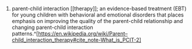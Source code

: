 1. parent-child interaction [[therapy]]; an evidence-based treatment (EBT) for young children with behavioral and emotional disorders that places emphasis on improving the quality of the parent-child relationship and changing parent-child interaction patterns.^[https://en.wikipedia.org/wiki/Parent–child_interaction_therapy#cite_note-What_is_PCIT-2]